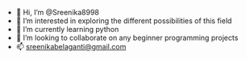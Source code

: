 - 👋 Hi, I’m @Sreenika8998
- 👀 I’m interested in exploring the different possibilities of this field
- 🌱 I’m currently learning python
- 💞️ I’m looking to collaborate on any beginner programming projects
- 📫 sreenikabelaganti@gmail.com

<!---
Sreenika8998/Sreenika8998 is a ✨ special ✨ repository because its `README.md` (this file) appears on your GitHub profile.
You can click the Preview link to take a look at your changes.
--->
